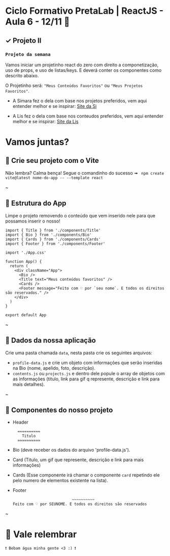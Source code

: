 # Ciclo Formativo PretaLab | ReactJS - Aula 6 - 12/11 🚀

## ✓ Projeto II

### `Projeto da semana`

Vamos iniciar um projetinho react do zero com direito a componetização, uso de props, e uso de listas/keys.
E deverá conter os componentes como descrito abaixo.

O Projetinho será: `"Meus Conteúdos Favoritos"` ou `"Meus Projetos Favoritos"`.

- A Simara fez o dela com base nos projetos preferidos, vem aqui entender melhor e se inspirar: [Site da Si](https://projeto-react2.netlify.app/)

- A Lis fez o dela com base nos conteudos preferidos, vem aqui entender melhor e se inspirar: [Site da Lis](https://projeto-react2-lis.netlify.app)

# Vamos juntas?

## 🚧 Crie seu projeto com o Vite

Não lembra? Calma bença! Segue o comandinho do sucesso ➟ ` npm create vite@latest nome-do-app -- --template react`

~

## 💜 Estrutura do App

Limpe o projeto removendo o conteúdo que vem inserido nele para que possamos inserir o nosso!

```
import { Title } from './components/Title'
import { Bio } from './components/Bio'
import { Cards } from './components/Cards'
import { Footer } from './components/Footer'

import './App.css'

function App() {
  return (
    <div className="App">
      <Bio />
      <Title text="Meus conteúdos favoritos" />
      <Cards />
      <Footer message="Feito com ♡ por `seu nome`. E todos os direitos são reservados." />
    </div>
  )
}

export default App
```

~

## 💎 Dados da nossa aplicação

Crie uma pasta chamada `data`, nesta pasta crie os seguintes arquivos:

- `profile-data.js` e crie um objeto com informações que serão inseridas na Bio (nome, apelido, foto, descrição).
- `contents.js` ou `projects.js` e dentro dele popule o array de objetos com as informações (titulo, link para gif q represente, descrição e link para mais detalhes).

~

## 🥷 Componentes do nosso projeto

- Header
  ```
    ≂≂≂≂≂≂≂≂≂≂
      Titulo
    ≃≃≃≃≃≃≃≃≃≃
  ```
- Bio (deve receber os dados do arquivo 'profile-data.js').
- Card (Titulo, um gif que represente, descrição e link para mais informações)
- Cards (Esse componente irá chamar o componente `card` repetindo ele pelo numero de elementos existente na lista).
- Footer

  ```
                            ~~~~~~~~~~
  Feito com ♡ por SEUNOME. E todos os direitos são reservados

  ```

~

# 🥸 Vale relembrar

`❗ Bebam água minha gente <3 :) ❗`
